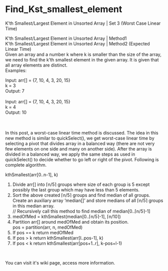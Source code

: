 # Find_Kst_smallest_element
K’th Smallest/Largest Element in Unsorted Array | Set 3 (Worst Case Linear Time)<br>


K’th Smallest/Largest Element in Unsorted Array | Method1 <br>
K’th Smallest/Largest Element in Unsorted Array | Method2 (Expected Linear Time)<br>
Given an array and a number k where k is smaller than the size of the array, we need to find the k’th smallest element in the given array. It is given that all array elements are distinct.<br>
Examples: <br>
 

Input: arr[] = {7, 10, 4, 3, 20, 15}<br>
       k = 3<br>
Output: 7<br>
<br>
Input: arr[] = {7, 10, 4, 3, 20, 15}<br>
       k = 4<br>
Output: 10<br>
 <br>


 <br>
 In this post, a worst-case linear time method is discussed. The idea in this new method is similar to quickSelect(), we get worst-case linear time by selecting a pivot that divides array in a balanced way (there are not very few elements on one side and many on another side). After the array is divided in a balanced way, we apply the same steps as used in quickSelect() to decide whether to go left or right of the pivot.
Following is complete algorithm.<br>
 

kthSmallest(arr[0..n-1], k) <br>
1) Divide arr[] into ⌈n/5⌉ groups where size of each group is 5 except possibly the last group which may have less than 5 elements. <br>
2) Sort the above created ⌈n/5⌉ groups and find median of all groups. Create an auxiliary array ‘median[]’ and store medians of all ⌈n/5⌉ groups in this median array.<br>
// Recursively call this method to find median of median[0..⌈n/5⌉-1] <br>
3) medOfMed = kthSmallest(median[0..⌈n/5⌉-1], ⌈n/10⌉)<br>
4) Partition arr[] around medOfMed and obtain its position. <br>
pos = partition(arr, n, medOfMed)<br>
5) If pos == k return medOfMed <br>
6) If pos > k return kthSmallest(arr[l..pos-1], k) <br>
7) If pos < k return kthSmallest(arr[pos+1..r], k-pos+l-1)<br>


 <br>
 
 You can visit it's wiki page, access more information.<br>
